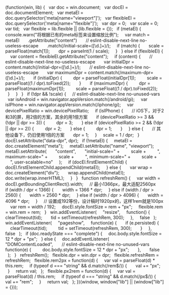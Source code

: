 
(function(win, lib) {
  var doc = win.document;
  var docEl = doc.documentElement;
  var metaEl = doc.querySelector('meta[name="viewport"]');
  var flexibleEl = doc.querySelector('meta[name="flexible"]');
  var dpr = 0;
  var scale = 0;
  var tid;
  var flexible = lib.flexible || (lib.flexible = {});
  if (metaEl) {
    console.warn("将根据已有的meta标签来设置缩放比例");
    var match = metaEl
      .getAttribute("content")
      // eslint-disable-next-line no-useless-escape
      .match(/initial\-scale=([\d\.]+)/);
    if (match) {
      scale = parseFloat(match[1]);
      dpr = parseInt(1 / scale);
    }
  } else if (flexibleEl) {
    var content = flexibleEl.getAttribute("content");
    if (content) {
      // eslint-disable-next-line no-useless-escape
      var initialDpr = content.match(/initial\-dpr=([\d\.]+)/);
      // eslint-disable-next-line no-useless-escape
      var maximumDpr = content.match(/maximum\-dpr=([\d\.]+)/);
      if (initialDpr) {
        dpr = parseFloat(initialDpr[1]);
        scale = parseFloat((1 / dpr).toFixed(2));
      }
      if (maximumDpr) {
        dpr = parseFloat(maximumDpr[1]);
        scale = parseFloat((1 / dpr).toFixed(2));
      }
    }
  }
  if (!dpr && !scale) {
    // eslint-disable-next-line no-unused-vars
    var isAndroid = win.navigator.appVersion.match(/android/gi);
    var isIPhone = win.navigator.appVersion.match(/iphone/gi);
    var devicePixelRatio = win.devicePixelRatio;
    if (isIPhone) {
      // iOS下，对于2和3的屏，用2倍的方案，其余的用1倍方案
      if (devicePixelRatio >= 3 && (!dpr || dpr >= 3)) {
        dpr = 3;
      } else if (devicePixelRatio >= 2 && (!dpr || dpr >= 2)) {
        dpr = 2;
      } else {
        dpr = 1;
      }
    } else {
      // 其他设备下，仍旧使用1倍的方案
      dpr = 1;
    }
    scale = 1 / dpr;
  }
  docEl.setAttribute("data-dpr", dpr);
  if (!metaEl) {
    metaEl = doc.createElement("meta");
    metaEl.setAttribute("name", "viewport");
    metaEl.setAttribute(
      "content",
      "initial-scale=" +
        scale +
        ", maximum-scale=" +
        scale +
        ", minimum-scale=" +
        scale +
        ", user-scalable=no"
    );
    if (docEl.firstElementChild) {
      docEl.firstElementChild.appendChild(metaEl);
    } else {
      var wrap = doc.createElement("div");
      wrap.appendChild(metaEl);
      doc.write(wrap.innerHTML);
    }
  }
  function refreshRem() {
    var width = docEl.getBoundingClientRect().width;
    // 最小1366px，最大适配2560px
    if (width / dpr < 1366) {
      width = 1366 * dpr;
    } else if (width / dpr > 2560) {
      width = 2560 * dpr;
    } else if (width / dpr > 4096) {
      width = 4096 * dpr;
    }
    // 设置成192等份，设计稿时1920px的，这样1rem就是100px
    var rem = width / 192;
    docEl.style.fontSize = rem + "px";
    flexible.rem = win.rem = rem;
  }
  win.addEventListener(
    "resize",
    function() {
      clearTimeout(tid);
      tid = setTimeout(refreshRem, 300);
    },
    false
  );
  win.addEventListener(
    "pageshow",
    function(e) {
      if (e.persisted) {
        clearTimeout(tid);
        tid = setTimeout(refreshRem, 300);
      }
    },
    false
  );
  if (doc.readyState === "complete") {
    doc.body.style.fontSize = 12 * dpr + "px";
  } else {
    doc.addEventListener(
      "DOMContentLoaded",
      // eslint-disable-next-line no-unused-vars
      function(e) {
        doc.body.style.fontSize = 12 * dpr + "px";
      },
      false
    );
  }
  refreshRem();
  flexible.dpr = win.dpr = dpr;
  flexible.refreshRem = refreshRem;
  flexible.rem2px = function(d) {
    var val = parseFloat(d) * this.rem;
    if (typeof d === "string" && d.match(/rem$/)) {
      val += "px";
    }
    return val;
  };
  flexible.px2rem = function(d) {
    var val = parseFloat(d) / this.rem;
    if (typeof d === "string" && d.match(/px$/)) {
      val += "rem";
    }
    return val;
  };
})(window, window["lib"] || (window["lib"] = {}));